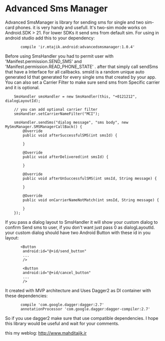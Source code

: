 # Advanced Sms Manager
Advanced SmsManager is library for sending sms for single and two sim-card phones. it is very handy and usefull. It's two-sim mode works on Android.SDK > 21. For lower SDKs it send sms from default sim.
For using in android studio add this to your dependency:

           compile 'ir.mtajik.android:advancedsmsmanager:1.0.4'                    

    
Before using SmsHandler you had to permit user with 'Manifest.permission.SEND_SMS' and 'Manifest.permission.READ_PHONE_STATE' . 
after that simply call sendSms that have a Interface for all callbacks. smsId is a random unique auto generated Id that generated for every single sms that created by your app.
You can also set a Carrier Filter to make sure send sms from Specific carrier and it is optional.         

        SmsHandler smsHandler = new SmsHandler(this, "+0121212", dialogLayoutId);
        
        // you can add optional carrier filter
        smsHandler.setCarrierNameFilter("MCI");
        
        smsHandler.sendSms("dialog message", "sms body", new MySmsManager.SMSManagerCallBack() {
            @Override
            public void afterSuccessfulSMS(int smsId) {
                
            }

            @Override
            public void afterDelivered(int smsId) {

            }

            @Override
            public void afterUnSuccessfulSMS(int smsId, String message) {

            }

            @Override
            public void onCarrierNameNotMatch(int smsId, String message) {

            }
        });

If you pass a dialog layout to SmsHandler it will show your custom dialog to confirm Send sms to user, if you don't want just pass 0 as dialogLayoutId. your custom dialog should have two Android Button with these id in you layout:

    
           <Button
            android:id="@+id/send_button"
            ...
            />        
            
            <Button
            android:id="@+id/cancel_button"
            ...
            />        
           
It created with MVP architecture and Uses Dagger2 as DI container with these dependencies:

           compile 'com.google.dagger:dagger:2.7'
           annotationProcessor 'com.google.dagger:dagger-compiler:2.7'
           
So if you use dagger2 make sure that use compatible dependencies. I hope this library would be useful and wait for your comments.

this my weblog: http://www.mahditajik.ir

